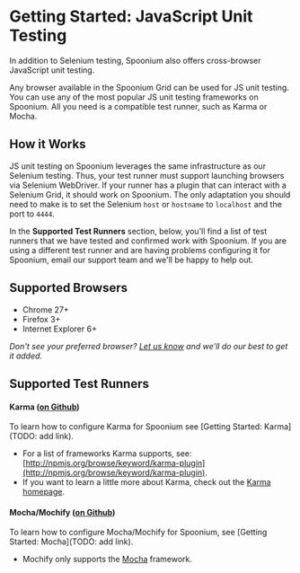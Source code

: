 # Getting Started: JavaScript Unit Testing

In addition to Selenium testing, Spoonium also offers cross-browser JavaScript unit testing. 

Any browser available in the Spoonium Grid can be used for JS unit testing. You can use any of the most popular JS unit testing frameworks on Spoonium. All you need is a compatible test runner, such as Karma or Mocha. 

## How it Works

JS unit testing on Spoonium leverages the same infrastructure as our Selenium testing. Thus, your test runner must support launching browsers via Selenium WebDriver. If your runner has a plugin that can interact with a Selenium Grid, it should work on Spoonium. The only adaptation you should need to make is to set the Selenium `host` or `hostname` to `localhost` and the port to `4444`.

In the **Supported Test Runners** section, below, you'll find a list of test runners that we have tested and confirmed work with Spoonium. If you are using a different test runner and are having problems configuring it for Spoonium, email our support team and we'll be happy to help out.

## Supported Browsers

- Chrome 27+ 
- Firefox 3+
- Internet Explorer 6+

*Don't see your preferred browser? [Let us know](mailto:support@spoonium.net) and we'll do our best to get it added.*

## Supported Test Runners

#### Karma ([on Github](http://github.com/karma-runner/karma))

To learn how to configure Karma for Spoonium see [Getting Started: Karma](TODO: add link). 

- For a list of frameworks Karma supports, see: [http://npmjs.org/browse/keyword/karma-plugin](http://npmjs.org/browse/keyword/karma-plugin). 
- If you want to learn a little more about Karma, check out the [Karma homepage](http://karma-runner.github.io/0.12/index.html). 

#### Mocha/Mochify ([on Github](http://github.com/mantoni/mochify.js))

To learn how to configure Mocha/Mochify for Spoonium, see [Getting Started: Mocha](TODO: add link). 

- Mochify only supports the [Mocha](http://visionmedia.github.io/mocha/) framework. 

